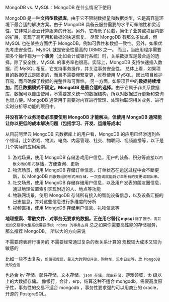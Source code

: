 MongoDB vs. MySQL：MongoDB 在什么情况下使用

MongoDB 是一种**文档型数据库**，由于它不限制数据量和数据类型，它是高容量环境下最合适的解决方案。由于 MongoDB 具备云服务需要的水平可伸缩性和灵活性，它非常适合云计算服务的开发。另外，它降低了负载，简化了业务或项目内部的扩展，实现了高可用和数据的快速恢复。
尽管 MongoDB 有那么多优点，但 MySQL 也在某些方面优于 MongoDB，例如可靠性和数据一致性。另外，如果优先考虑安全性，MySQL 就是安全性最高的 DBMS 之一。
而且，当应用程序需要把多个操作视为一个**事务**（比如会计或银行系统）时，关系数据库是最合适的选择。除了安全性，MySQL 的事务率也很高。实际上，MongoDB 支持快速插入数据，而 MySQL 相反，它支持事务操作，并关注事务安全性。
总体上看，如果项目的数据模式是固定的，而且不需要频繁变更，推荐使用 MySQL，因此项目维护容易，而且确保了数据的完整性和可靠性。
另一方面，如果项目中的**数据持续增加，而且数据模式不固定，MongoDB 是最合适的选择**。由于它属于非关系数据库，数据可以自由使用，不需要定义统一的数据结构，所以对数据进行更新和查询也很方便。MongoDB 通常用于需要对内容进行管理、处理物联网相关业务、进行实时分析等功能的项目中。

**并没有某个业务场景必须要使用 MongoDB 才能解决，但使用 MongoDB 通常能让你以更低的成本解决问题（包括学习、开发、运维等成本）**

从目前阿里云 MongoDB 云数据库上的用户看，MongoDB 的应用已经渗透到各个领域，比如游戏、物流、电商、内容管理、社交、物联网、视频直播等，以下是几个实际的应用案例。

1. 游戏场景，使用 MongoDB 存储游戏用户信息，用户的装备、积分等直接以`内嵌文档的形式`存储，方便查询、更新
2. 物流场景，使用 MongoDB 存储订单信息，订单状态在运送过程中会不断更新，以 MongoDB `内嵌数组的形式来存储，一次查询就能将订单所有的变更读取出来。`
3. 社交场景，使用 MongoDB 存储存储用户信息，以及用户发表的朋友圈信息，通过地理位置索引实现附近的人、地点等功能
4. 物联网场景，使用 MongoDB 存储所有接入的智能设备信息，以及设备汇报的日志信息，并对这些信息进行多维度的分析
5. 视频直播，使用 MongoDB 存储用户信息、礼物信息等

**地理搜索、零散文件、对事务无要求的数据。正在用它替代 mysql**
`除了银行，高并发的交易等大型系统需要传统 rdbms 的事务支持`
总之如果你需要高性能的存储服务，那么推荐 MongoDB，
所以大的方向来说

不需要跨表跨行事务的
不需要经常通过复杂的表关系计算的
规模较大成本又较为敏感的

比如一些不太复杂，`价值密度低，量又大的例如评论、购物车、流水日志等，放 MongoDB 比较合适`

也适合 kv 存储，邮件存储，文本存储，`json 存储`，`爬虫存储`，游戏领域，tb 级以上的大数据存储。
像银行，会计，erp，结算这种不适合 mongodb，需要高度原子性，事务性的交易不适合 mongodb ，事务性要求强的可以用商业的 oracle，开源的 PostgreSQL。
